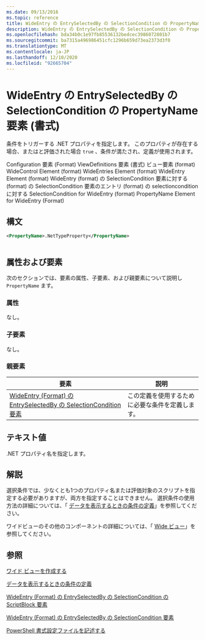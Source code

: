 ```yaml
---
ms.date: 09/13/2016
ms.topic: reference
title: WideEntry の EntrySelectedBy の SelectionCondition の PropertyName 要素 (書式)
description: WideEntry の EntrySelectedBy の SelectionCondition の PropertyName 要素 (書式)
ms.openlocfilehash: bda34b0c1e97fb85536132bedcec3986072801b7
ms.sourcegitcommit: ba7315a496986451cfc1296b659d73ea2373d3f0
ms.translationtype: MT
ms.contentlocale: ja-JP
ms.lasthandoff: 12/10/2020
ms.locfileid: "92665704"
---
```

# <a name="propertyname-element-for-selectioncondition-for-entryselectedby-for-wideentry-format"></a>WideEntry の EntrySelectedBy の SelectionCondition の PropertyName 要素 (書式)

条件をトリガーする .NET プロパティを指定します。 このプロパティが存在する場合、またはと評価された場合 `true` 、条件が満たされ、定義が使用されます。

Configuration 要素 (Format) ViewDefinitions 要素 (書式) ビュー要素 (format) WideControl Element (format) WideEntries Element (format) WideEntry Element (format) WideEntry (format) の SelectionCondition 要素に対する (format) の SelectionCondition 要素のエントリ (format) の selectioncondition に対する SelectionCondition for WideEntry (format) PropertyName Element for WideEntry (Format)

## <a name="syntax"></a>構文

```xml
<PropertyName>.NetTypeProperty</PropertyName>
```

```csharp

```

## <a name="attributes-and-elements"></a>属性および要素

次のセクションでは、要素の属性、子要素、および親要素について説明し `PropertyName` ます。

### <a name="attributes"></a>属性

なし。

### <a name="child-elements"></a>子要素

なし。

### <a name="parent-elements"></a>親要素

|要素|説明|
|-------------|-----------------|
|[WideEntry (Format) の EntrySelectedBy の SelectionCondition 要素](./selectioncondition-element-for-entryselectedby-for-widecontrol-format.md)|この定義を使用するために必要な条件を定義します。|

## <a name="text-value"></a>テキスト値

.NET プロパティ名を指定します。

## <a name="remarks"></a>解説

選択条件では、少なくとも1つのプロパティ名または評価対象のスクリプトを指定する必要がありますが、両方を指定することはできません。 選択条件の使用方法の詳細については、「 [データを表示するときの条件の定義](./defining-conditions-for-displaying-data.md)」を参照してください。

ワイドビューのその他のコンポーネントの詳細については、「 [Wide ビュー](./creating-a-wide-view.md)」を参照してください。

## <a name="see-also"></a>参照

[ワイド ビューを作成する](./creating-a-wide-view.md)

[データを表示するときの条件の定義](./defining-conditions-for-displaying-data.md)

[WideEntry (Format) の EntrySelectedBy の SelectionCondition の ScriptBlock 要素](./scriptblock-element-for-selectioncondition-for-entryselectedby-for-widecontrol-format.md)

[WideEntry (Format) の EntrySelectedBy の SelectionCondition 要素](./selectioncondition-element-for-entryselectedby-for-widecontrol-format.md)

[PowerShell 書式設定ファイルを記述する](./writing-a-powershell-formatting-file.md)
